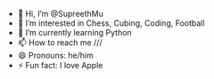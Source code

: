 - 👋 Hi, I’m @SupreethMu
- 👀 I’m interested in Chess, Cubing, Coding, Football
- 🌱 I’m currently learning Python
- 📫 How to reach me ///
- 😄 Pronouns: he/him
- ⚡ Fun fact: I love Apple

<!---
SupreethMu/SupreethMu is a ✨ special ✨ repository because its `README.md` (this file) appears on your GitHub profile.
You can click the Preview link to take a look at your changes.
--->
